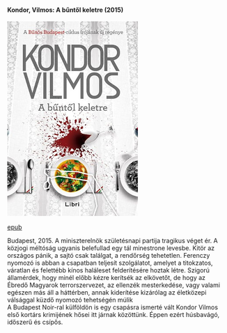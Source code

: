 #### <a name="id_980">Kondor, Vilmos: A bűntől keletre (2015)</a>
<img src="https://github.com/BercziSandor/calibre_lib/raw/main/Kondor%2C%20Vilmos/A%20buntol%20keletre%20%28980%29/cover.jpg" alt="cover" width="300"/>

[epub](https://github.com/BercziSandor/calibre_lib/raw/main/Kondor%2C%20Vilmos/A%20buntol%20keletre%20%28980%29/A%20buntol%20keletre%20-%20Kondor%2C%20Vilmos.epub)
<div>
<p>Budapest, 2015. A miniszterelnök születésnapi partija tragikus véget ér. A közjogi méltóság ugyanis belefullad egy tál minestrone levesbe. Kitör az országos pánik, a sajtó csak találgat, a rendőrség tehetetlen. Ferenczy nyomozó is abban a csapatban teljesít szolgálatot, amelyet a titokzatos, váratlan és felettébb kínos haláleset felderítésére hoztak létre. Szigorú államérdek, hogy minél előbb kézre kerítsék az elkövetőt, de hogy az Ébredő Magyarok terrorszervezet, az ellenzék mesterkedése, vagy valami egészen más áll a háttérben, annak kiderítése kizárólag az életközepi válsággal küzdő nyomozó tehetségén múlik <br>A Budapest Noir-ral külföldön is egy csapásra ismerté vált Kondor Vilmos első kortárs krimijének hősei itt járnak közöttünk. Éppen ezért húsbavágó, időszerű és csípős.</p></div>

